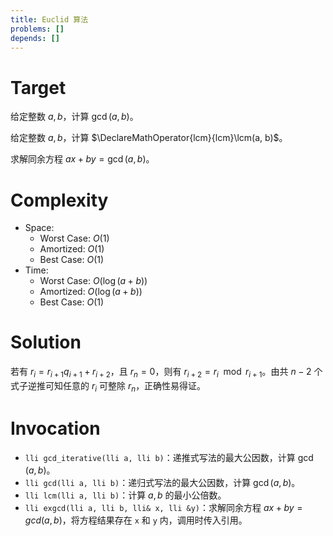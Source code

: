 ```yaml
---
title: Euclid 算法
problems: []
depends: []
---
```


# Target

给定整数 $a, b$，计算 $\gcd(a, b)$。

给定整数 $a, b$，计算 $\DeclareMathOperator{lcm}{lcm}\lcm(a, b)$。

求解同余方程 $a x + b y = \gcd(a, b)$。

# Complexity

* Space:
  * Worst Case: $O(1)$
  * Amortized: $O(1)$
  * Best Case: $O(1)$
* Time:
  * Worst Case: $O(\log (a + b))$
  * Amortized: $O(\log (a + b))$
  * Best Case: $O(1)$

# Solution

若有 $r_i = r_{i+1} q_{i+1} + r_{i+2}$，且 $r_n = 0$，则有 $r_{i+2} = r_i \mod r_{i+1}$。由共 $n-2$ 个式子逆推可知任意的 $r_i$ 可整除 $r_n$，正确性易得证。

# Invocation

* `lli gcd_iterative(lli a, lli b)`：递推式写法的最大公因数，计算 $\gcd(a, b)$。
* `lli gcd(lli a, lli b)`：递归式写法的最大公因数，计算 $\gcd(a, b)$。
* `lli lcm(lli a, lli b)`：计算 $a, b$ 的最小公倍数。
* `lli exgcd(lli a, lli b, lli& x, lli &y)`：求解同余方程 $a x + b y = gcd(a, b)$，将方程结果存在 `x` 和 `y` 内，调用时传入引用。

